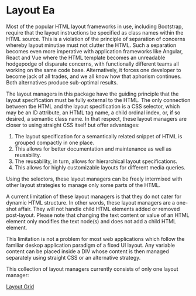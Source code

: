 # Layout Ea
Most of the popular HTML layout frameworks in use, including Bootstrap, require that the layout instructions be specified as class names within the HTML source.
This is a violation of the principle of separation of concerns whereby layout minutiae must not clutter the HTML.
Such a separation becomes even more imperative with application frameworks like Angular, React and Vue where the HTML template becomes an unreadable
hodgepodge of disparate concerns, with functionally different teams all working on the same code base.
Alternatively, it forces one developer to become jack of all trades, and we all know how that aphorism continues.
Both alternatives produce sub-optimal results.

The layout managers in this package have the guiding principle that the layout specification must be fully external to the HTML.
The only connection between tbe HTML and the layout specification is a CSS selector, which may be an ID attribute, an HTML tag name, a child ordinal index, or, if so desired, a semantic class name.
In that respect, these layout managers are closer to using straight CSS itself but offer advantages:
1. The layout specification for a semantically related snippet of HTML is grouped compactly in one place.
2. This allows for better documentation and maintenance as well as reusability.
3. The reusability, in turn, allows for hierarchical layout specifications.
4. This allows for highly customizable layouts for different media queries.

Using the selectors, these layout managers can be freely intermixed with other layout strategies to manage only some parts of the HTML.

A current limitation of these layout managers is that they do not cater for dynamic HTML structure.
In other words, these layout managers are a one-shot affair.
They will not handle child HTML elements added or removed post-layout.
Please note that changing the text content or value of an HTML element only modifies the text node(s) and does not add a child HTML element.

This limitation is not a problem for most web applications which follow the familiar deskop application paradigm of a fixed UI layout.
Any variable content can be placed inside a DIV whose content is then managed separately using straight CSS or an alternative strategy.

This collection of layout managers currently consists of only one layout manager:

[Layout Grid](README_Grid.md)
